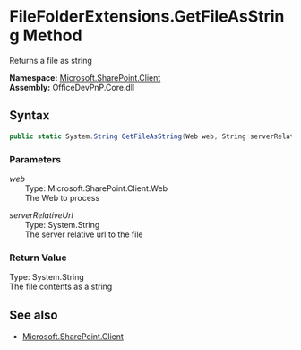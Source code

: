 # FileFolderExtensions.GetFileAsString Method  
Returns a file as string  

**Namespace:** [Microsoft.SharePoint.Client](Microsoft.SharePoint.Client.md)  
**Assembly:** OfficeDevPnP.Core.dll  
## Syntax
```C#
public static System.String GetFileAsString(Web web, String serverRelativeUrl)
```
### Parameters
*web*  
&emsp;&emsp;Type: Microsoft.SharePoint.Client.Web  
&emsp;&emsp;The Web to process  
  
*serverRelativeUrl*  
&emsp;&emsp;Type: System.String  
&emsp;&emsp;The server relative url to the file  
  
### Return Value
Type: System.String  
The file contents as a string

## See also
- [Microsoft.SharePoint.Client](Microsoft.SharePoint.Client.md)
